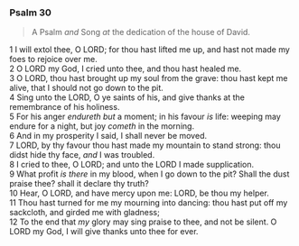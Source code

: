 ### Psalm 30

> A Psalm *and* Song *at* the dedication of the house of David.

1 I will extol thee, O LORD; for thou hast lifted me up, and hast not made my foes to rejoice over me.  
2 O LORD my God, I cried unto thee, and thou hast healed me.  
3 O LORD, thou hast brought up my soul from the grave: thou hast kept me alive, that I should not go down to the pit.  
4 Sing unto the LORD, O ye saints of his, and give thanks at the remembrance of his holiness.  
5 For his anger *endureth but* a moment; in his favour *is* life: weeping may endure for a night, but joy *cometh* in the morning.  
6 And in my prosperity I said, I shall never be moved.  
7 LORD, by thy favour thou hast made my mountain to stand strong: thou didst hide thy face, *and* I was troubled.  
8 I cried to thee, O LORD; and unto the LORD I made supplication.  
9 What profit *is there* in my blood, when I go down to the pit? Shall the dust praise thee? shall it declare thy truth?  
10 Hear, O LORD, and have mercy upon me: LORD, be thou my helper.  
11 Thou hast turned for me my mourning into dancing: thou hast put off my sackcloth, and girded me with gladness;  
12 To the end that *my* glory may sing praise to thee, and not be silent. O LORD my God, I will give thanks unto thee for ever.  
